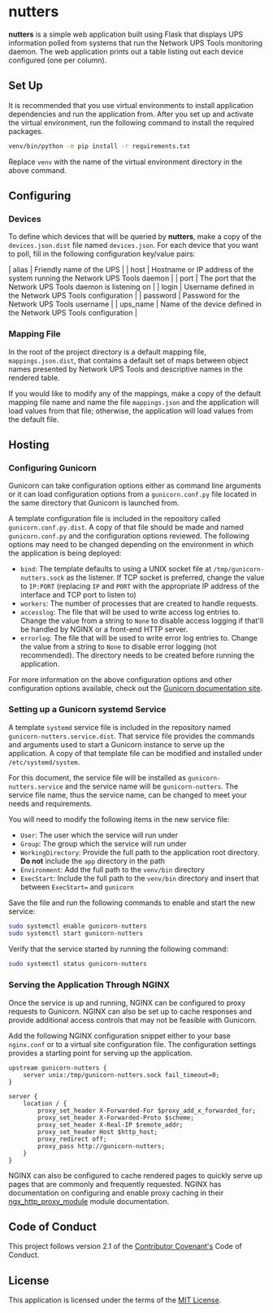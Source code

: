 # nutters

**nutters** is a simple web application built using Flask that displays UPS information polled from systems that run the Network UPS Tools monitoring daemon. The web application prints out a table listing out each device configured (one per column).

## Set Up

It is recommended that you use virtual environments to install application dependencies and run the application from. After you set up and activate the virtual environment, run the following command to install the required packages.

```bash
venv/bin/python -m pip install -r requirements.txt
```

Replace `venv` with the name of the virtual environment directory in the above command.

## Configuring

### Devices

To define which devices that will be queried by **nutters**, make a copy of the `devices.json.dist` file named `devices.json`. For each device that you want to poll, fill in the following configuration key/value pairs:

| alias | Friendly name of the UPS |
| host | Hostname or IP address of the system running the Network UPS Tools daemon |
| port | The port that the Network UPS Tools daemon is listening on |
| login | Username defined in the Network UPS Tools configuration |
| password | Password for the Network UPS Tools username |
| ups_name | Name of the device defined in the Network UPS Tools configuration |

### Mapping File

In the root of the project directory is a default mapping file, `mappings.json.dist`, that contains a default set of maps between object names presented by Network UPS Tools and descriptive names in the rendered table.

If you would like to modify any of the mappings, make a copy of the default mapping file name and name the file `mappings.json` and the application will load values from that file; otherwise, the application will load values from the default file.

## Hosting

### Configuring Gunicorn

Gunicorn can take configuration options either as command line arguments or it can load configuration options from a `gunicorn.conf.py` file located in the same directory that Gunicorn is launched from.

A template configuration file is included in the repository called `gunicorn.conf.py.dist`. A copy of that file should be made and named `gunicorn.conf.py` and the configuration options reviewed. The following options may need to be changed depending on the environment in which the application is being deployed:

* `bind`: The template defaults to using a UNIX socket file at
`/tmp/gunicorn-nutters.sock` as the listener. If TCP socket is preferred, change the value to `IP:PORT` (replacing `IP` and `PORT` with the appropriate IP address of the interface and TCP port to listen to)
* `workers`: The number of processes that are created to handle requests.
* `accesslog`: The file that will be used to write access log entries to. Change the value from a string to `None` to disable access logging if that'll be handled by NGINX or a front-end HTTP server.
* `errorlog`: The file that will be used to write error log entries to. Change the value from a string to `None` to disable error logging (not recommended). The directory needs to be created before running the application.

For more information on the above configuration options and other configuration options available, check out the [Gunicorn documentation site](https://docs.gunicorn.org/en/stable/settings.html).

### Setting up a Gunicorn systemd Service

A template `systemd` service file is included in the repository named `gunicorn-nutters.service.dist`. That service file provides the commands and arguments used to start a Gunicorn instance to serve up the application. A copy of that template file can be modified and installed under `/etc/systemd/system`.

For this document, the service file will be installed as `gunicorn-nutters.service` and the service name will be `gunicorn-nutters`. The service file name, thus the service name, can be changed to meet your needs and requirements.

You will need to modify the following items in the new service file:

* `User`: The user which the service will run under
* `Group`: The group which the service will run under
* `WorkingDirectory`: Provide the full path to the application root directory. **Do not** include the `app` directory in the path
* `Environment`: Add the full path to the `venv/bin` directory
* `ExecStart`: Include the full path to the `venv/bin` directory and insert that between `ExecStart=` and `gunicorn`

Save the file and run the following commands to enable and start the new service:

```bash
sudo systemctl enable gunicorn-nutters
sudo systemctl start gunicorn-nutters
```

Verify that the service started by running the following command:

```bash
sudo systemctl status gunicorn-nutters
```

### Serving the Application Through NGINX

Once the service is up and running, NGINX can be configured to proxy requests to Gunicorn. NGINX can also be set up to cache responses and provide additional access controls that may not be feasible with Gunicorn.

Add the following NGINX configuration snippet either to your base `nginx.conf` or to a virtual site configuration file. The configuration settings provides a starting point for serving up the application.

```nginx
upstream gunicorn-nutters {
    server unix:/tmp/gunicorn-nutters.sock fail_timeout=0;
}

server {
    location / {
        proxy_set_header X-Forwarded-For $proxy_add_x_forwarded_for;
        proxy_set_header X-Forwarded-Proto $scheme;
        proxy_set_header X-Real-IP $remote_addr;
        proxy_set_header Host $http_host;
        proxy_redirect off;
        proxy_pass http://gunicorn-nutters;
    }
}
```

NGINX can also be configured to cache rendered pages to quickly serve up pages that are commonly and frequently requested. NGINX has documentation on configuring and enable proxy caching in their [ngx_http_proxy_module](https://nginx.org/en/docs/http/ngx_http_proxy_module.html) module documentation.

## Code of Conduct

This project follows version 2.1 of the [Contributor Covenant's](https://www.contributor-covenant.org) Code of Conduct.

## License

This application is licensed under the terms of the [MIT License](LICENSE).
